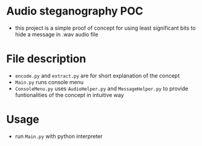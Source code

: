 # Audio steganography POC
* this project is a simple proof of concept for using least significant bits to hide a message in .wav audio file

# File description
* `encode.py` and `extract.py` are for short explanation of the concept
* `Main.py` runs console menu
* `ConsoleMenu.py` uses `AudioHelper.py` and `MessageHelper.py` to provide funtionalities of the concept in intuitive way

# Usage
* run `Main.py` with python interpreter
